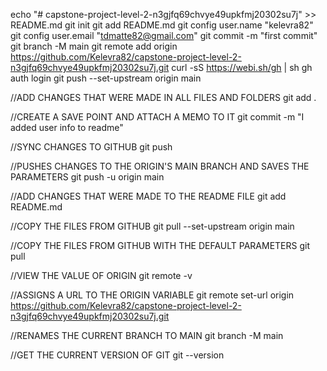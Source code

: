 echo "# capstone-project-level-2-n3gjfq69chvye49upkfmj20302su7j" >> README.md
git init
git add README.md
git config user.name "kelevra82"
git config user.email "tdmatte82@gmail.com"
git commit -m "first commit"
git branch -M main
git remote add origin https://github.com/Kelevra82/capstone-project-level-2-n3gjfq69chvye49upkfmj20302su7j.git
curl -sS https://webi.sh/gh | sh
gh auth login
git push --set-upstream origin main



//ADD CHANGES THAT WERE MADE IN ALL FILES AND FOLDERS
git add .

//CREATE A SAVE POINT AND ATTACH A MEMO TO IT
git commit -m "I added user info to readme"

//SYNC CHANGES TO GITHUB
git push

//PUSHES CHANGES TO THE ORIGIN'S MAIN BRANCH AND SAVES THE PARAMETERS
git push -u origin main

//ADD CHANGES THAT WERE MADE TO THE README FILE
git add README.md

//COPY THE FILES FROM GITHUB
git pull --set-upstream origin main

//COPY THE FILES FROM GITHUB WITH THE DEFAULT PARAMETERS
git pull

//VIEW THE VALUE OF ORIGIN
git remote -v

//ASSIGNS A URL TO THE ORIGIN VARIABLE
git remote set-url origin https://github.com/Kelevra82/capstone-project-level-2-n3gjfq69chvye49upkfmj20302su7j.git

//RENAMES THE CURRENT BRANCH TO MAIN
git branch -M main

//GET THE CURRENT VERSION OF GIT
git --version
